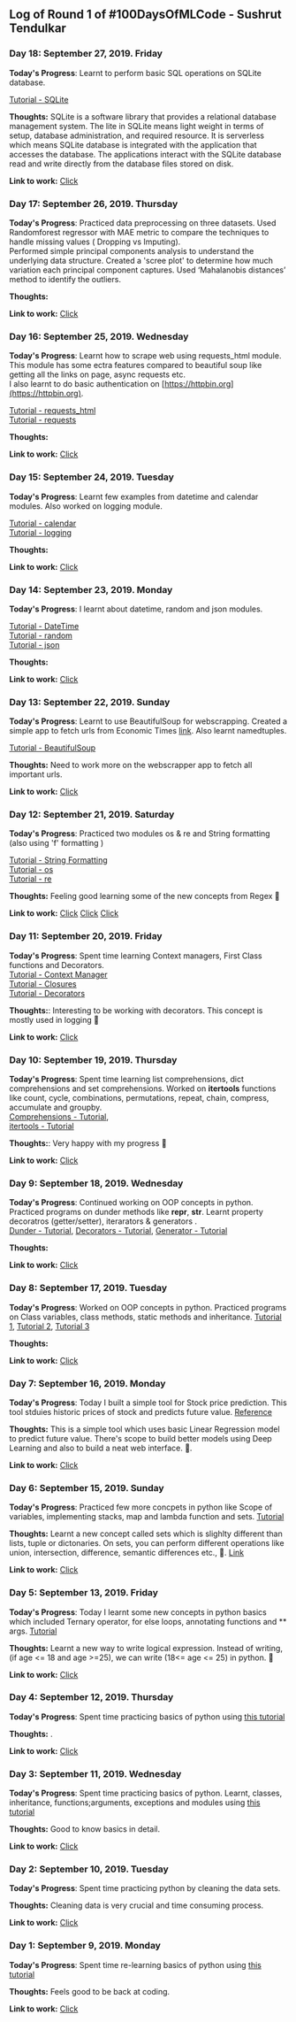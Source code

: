 ## Log of Round 1 of #100DaysOfMLCode - Sushrut Tendulkar

### Day 18: September 27, 2019. Friday

**Today's Progress**: Learnt to perform basic SQL operations on SQLite database. 

[Tutorial - SQLite](https://www.youtube.com/watch?v=pd-0G0MigUA)

**Thoughts:**  SQLite is a software library that provides a relational database management system. The lite in SQLite means light weight in terms of setup, database administration, and required resource. It is serverless which means SQLite database is integrated with the application that accesses the database. The applications interact with the SQLite database read and write directly from the database files stored on disk.

**Link to work:** [Click](https://github.com/sushtend/100-days-of-ml-code/commit/342361fefa15039726a01d159be0c2ef1bddee0c)



### Day 17: September 26, 2019. Thursday

**Today's Progress**: Practiced data preprocessing on three datasets. Used Randomforest regressor with MAE metric to compare the techniques to handle missing values ( Dropping vs Imputing). <br>
Performed simple principal components analysis to understand the underlying data structure. Created a 'scree plot' to determine how much variation each principal component captures. Used ‘Mahalanobis distances’  method to identify the outliers. 

**Thoughts:**  

**Link to work:** [Click](https://github.com/sushtend/100-days-of-ml-code/commit/60d075076334a79026080f898b8504b20dfec02a)


### Day 16: September 25, 2019. Wednesday

**Today's Progress**: Learnt how to scrape web using requests_html module. This module has some ectra features compared to beautiful soup like getting all the links on page, async requests etc. <br>
I also learnt to do basic authentication on [https://httpbin.org](https://httpbin.org).


[Tutorial - requests_html](https://www.youtube.com/watch?v=a6fIbtFB46g&list=PL-osiE80TeTt2d9bfVyTiXJA-UTHn6WwU&index=102)<br>
[Tutorial - requests](https://www.youtube.com/watch?v=tb8gHvYlCFs&list=PL-osiE80TeTt2d9bfVyTiXJA-UTHn6WwU&index=100)<br>

**Thoughts:**  

**Link to work:** [Click](https://github.com/sushtend/100-days-of-ml-code/commit/4b1dd9005fe567ba1ca567f29ca3999c02f67b27)

### Day 15: September 24, 2019. Tuesday

**Today's Progress**: Learnt few examples from datetime and calendar modules. Also worked on logging module.

[Tutorial - calendar](https://www.youtube.com/watch?v=k8asfUbWbI4&list=PL-osiE80TeTt2d9bfVyTiXJA-UTHn6WwU&index=48)<br>
[Tutorial - logging](https://www.youtube.com/watch?v=-ARI4Cz-awo&list=PL-osiE80TeTt2d9bfVyTiXJA-UTHn6WwU&index=52)<br>

**Thoughts:**  

**Link to work:** [Click](https://github.com/sushtend/100-days-of-ml-code/commit/68c4c6ae4f75c9813de5c450c6820669ef6c98fa)


### Day 14: September 23, 2019. Monday

**Today's Progress**: I learnt about datetime, random and json modules.

[Tutorial - DateTime](https://www.youtube.com/watch?v=eirjjyP2qcQ&list=PL-osiE80TeTt2d9bfVyTiXJA-UTHn6WwU&index=24)<br>
[Tutorial - random](https://www.youtube.com/watch?v=KzqSDvzOFNA)<br>
[Tutorial - json](https://youtu.be/9N6a-VLBa2I?list=PL-osiE80TeTt2d9bfVyTiXJA-UTHn6WwU)<br>

**Thoughts:**  

**Link to work:** [Click](https://github.com/sushtend/100-days-of-ml-code/commit/15296a9d78bfa153539f0213a6763e6d6ea65dd9)


### Day 13: September 22, 2019. Sunday

**Today's Progress**: Learnt to use BeautifulSoup for webscrapping. Created a simple app to fetch urls from Economic Times [link](https://economictimes.indiatimes.com).  Also learnt namedtuples.

[Tutorial - BeautifulSoup](https://www.youtube.com/watch?v=ng2o98k983k)<br>

**Thoughts:** Need to work more on the webscrapper app to fetch all important urls.  

**Link to work:** [Click](https://github.com/sushtend/100-days-of-ml-code/commit/fa5792ca0f99250d78947f9d91043b6e35b33f4f)


### Day 12: September 21, 2019. Saturday

**Today's Progress**: Practiced two modules os & re and String formatting (also using 'f' formatting )   

[Tutorial - String Formatting](https://www.youtube.com/watch?v=vTX3IwquFkc)<br>
[Tutorial - os](https://www.youtube.com/watch?v=tJxcKyFMTGo) <br>
[Tutorial - re](https://www.youtube.com/watch?v=K8L6KVGG-7o)

**Thoughts:** Feeling good learning some of the new concepts from Regex 🐍


**Link to work:** [Click](https://github.com/sushtend/100-days-of-ml-code/commit/524db66db4793334f5d38bc43fc89dc53e1e3ad8)
[Click](https://github.com/sushtend/100-days-of-ml-code/commit/6af9e00ff27b67f7d97261d61dffa0937f1cdd94)
[Click](https://github.com/sushtend/100-days-of-ml-code/commit/92c24d20025a145824f6193ab4b39061307cf800)


### Day 11: September 20, 2019. Friday

**Today's Progress**: Spent time learning Context managers, First Class functions and Decorators.    
[Tutorial - Context Manager](https://www.youtube.com/watch?v=-aKFBoZpiqA)<br>
[Tutorial - Closures](https://www.youtube.com/watch?v=swU3c34d2NQ) <br>
[Tutorial - Decorators](https://www.youtube.com/watch?v=FsAPt_9Bf3U)

**Thoughts:**: Interesting to be working with decorators. This concept is mostly used in logging 🐍

**Link to work:** [Click](https://github.com/sushtend/100-days-of-ml-code/commit/504b38726f4a85f0975e5299b2628437a0ce27cc)


### Day 10: September 19, 2019. Thursday

**Today's Progress**: Spent time learning list comprehensions, dict comprehensions and set comprehensions. Worked on **itertools** functions like count, cycle, combinations, permutations, repeat, chain, compress, accumulate and groupby.    
[Comprehensions - Tutorial](https://www.youtube.com/watch?v=3dt4OGnU5sM),<br>
[itertools - Tutorial](https://www.youtube.com/watch?v=Qu3dThVy6KQ) 

**Thoughts:**: Very happy with my progress 🐍

**Link to work:** [Click](https://github.com/sushtend/100-days-of-ml-code/commit/8c4a04a25c41dae6d87011c4eb73b3d11503d2e3)



### Day 9: September 18, 2019. Wednesday

**Today's Progress**: Continued working on OOP concepts in python. Practiced programs on dunder methods like __repr__, __str__. Learnt property decoratros (getter/setter), iterarators & generators .   
[Dunder - Tutorial](https://www.youtube.com/watch?v=3ohzBxoFHAY),
[Decorators - Tutorial](https://www.youtube.com/watch?v=jCzT9XFZ5bw),
[Generator - Tutorial](https://www.youtube.com/watch?v=bD05uGo_sVI)  

**Thoughts:** 

**Link to work:** [Click](https://github.com/sushtend/100-days-of-ml-code/commit/1e7fb160b7cd10e0fbf909bbde8da5904a2f6ddf)


### Day 8: September 17, 2019. Tuesday

**Today's Progress**: Worked on OOP concepts in python. Practiced programs on Class variables, class methods, static methods and inheritance.   [Tutorial 1](https://www.youtube.com/watch?v=BJ-VvGyQxho), [Tutorial 2](https://www.youtube.com/watch?v=rq8cL2XMM5M), [Tutorial 3](https://www.youtube.com/watch?v=RSl87lqOXDE)  

**Thoughts:** 

**Link to work:** [Click](https://github.com/sushtend/100-days-of-ml-code/commit/6db67405f7447b6271ea639bb5d710af07fd66a9)


### Day 7: September 16, 2019. Monday

**Today's Progress**: Today I built a simple tool for Stock price prediction. This tool stduies historic prices of stock and predicts future value.   [Reference](https://towardsdatascience.com/in-12-minutes-stocks-analysis-with-pandas-and-scikit-learn-a8d8a7b50ee7)

**Thoughts:**  This is a simple tool which uses basic Linear Regression model to predict future value. There's scope to build better models using Deep Learning and also to build a neat web interface. 🐍. 

**Link to work:** [Click](https://github.com/sushtend/Stock-Price-Prediction/commit/3250ca73e251b1f4e9419e28b1b1126b5ad8e443)

### Day 6: September 15, 2019. Sunday

**Today's Progress**: Practiced few more concpets in python like Scope of variables, implementing stacks, map and lambda function and sets. [Tutorial](https://www.youtube.com/watch?v=NKmasqr_Xkw&list=PLTjRvDozrdlxj5wgH4qkvwSOdHLOCx10f&index=11)

**Thoughts:**  Learnt a new concept called sets which is slighlty different than lists, tuple or dictonaries. On sets, you can perform different operations like union, intersection, difference, semantic differences etc., 🐍. [Link](https://realpython.com/python-sets/)

**Link to work:** [Click](https://github.com/sushtend/100-days-of-ml-code/commit/3d87c09c1dc82bc04c8e36c492bf3da3181ec237)



### Day 5: September 13, 2019. Friday

**Today's Progress**: Today I learnt some new concepts in python basics which included Ternary operator, for else loops, annotating functions and ** args.  [Tutorial](https://youtu.be/f79MRyMsjrQ?t=5365)

**Thoughts:**  Learnt a new way to write logical expression. Instead of writing, (if age <= 18 and age >=25), we can write (18<= age <= 25) in python. 🐍 

**Link to work:** [Click](https://github.com/sushtend/100-days-of-ml-code/commit/f50df150d301a64366f7580ae6306b78b45eeff1)



### Day 4: September 12, 2019. Thursday

**Today's Progress**: Spent time practicing basics of python using [this tutorial](https://youtu.be/_uQrJ0TkZlc?t=9043)

**Thoughts:**  . 

**Link to work:** [Click](https://github.com/sushtend/100-days-of-ml-code/commit/6fe6c66f49b4a536f99bcca6bf86395cfb32d6cf)

### Day 3: September 11, 2019. Wednesday

**Today's Progress**: Spent time practicing basics of python. Learnt, classes, inheritance, functions;arguments, exceptions and modules using [this tutorial](https://youtu.be/_uQrJ0TkZlc?t=9043)

**Thoughts:**  Good to know basics in detail. 

**Link to work:** [Click](https://github.com/sushtend/100-days-of-ml-code/commit/c529d854f18b96bcd836a81711b798c66d1e2c78)


### Day 2: September 10, 2019. Tuesday

**Today's Progress**: Spent time practicing python by cleaning the data sets. 

**Thoughts:** Cleaning data is very crucial and time consuming process. 

**Link to work:** [Click](https://github.com/sushtend/100-days-of-ml-code/commit/2a6192655252e278bff89ef371c3d644371c9fd8)


### Day 1: September 9, 2019. Monday

**Today's Progress**: Spent time re-learning basics of python using [this tutorial](https://youtu.be/_uQrJ0TkZlc?t=9043)

**Thoughts:** Feels good to be back at coding.

**Link to work:** [Click](https://github.com/sushtend/100-days-of-ml-code/commit/572611a007d9ae4fb2517568e7ddcfe1ce94df94)
